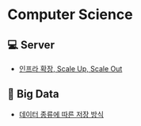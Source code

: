 # Computer Science

## 💻 Server

- [인프라 확장, Scale Up, Scale Out](./Server/server-expansion.md)


## 🐳 Big Data

- [데이터 종류에 따른 저장 방식](./Big-Data/big-data-1.md)
